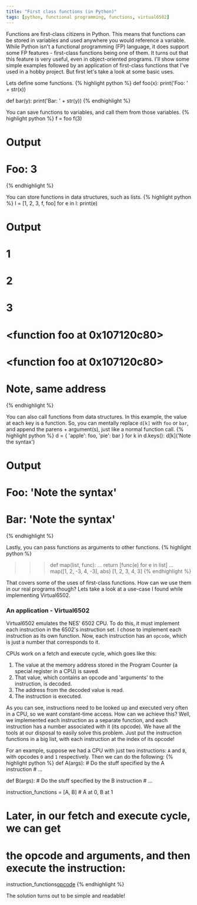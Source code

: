 ```yaml
---
title: "First class functions (in Python)"
tags: [python, functional programming, functions, virtual6502]
---
```


Functions are first-class citizens in Python. This means that functions can be stored in variables and used
anywhere you would reference a variable. While Python isn't a functional programming (FP) language, it does support some
FP features - first-class functions being one of them. It turns out that this feature is very useful, even in
object-oriented programs. I'll show some simple examples followed by an application of first-class functions
that I've used in a hobby project. But first let's take a look at some basic uses.

Lets define some functions.
{% highlight python %}
def foo(x):
    print('Foo: ' + str(x))

def bar(y):
    print('Bar: ' + str(y))
{% endhighlight %}

You can save functions to variables, and call them from those variables.
{% highlight python %}
f = foo
f(3)
# Output
# Foo: 3
{% endhighlight %}

You can store functions in data structures, such as lists.
{% highlight python %}
l = [1, 2, 3, f, foo]
for e in l:
    print(e)
# Output
# 1
# 2
# 3
# <function foo at 0x107120c80>
# <function foo at 0x107120c80>
#
# Note, same address
{% endhighlight %}

You can also call functions from data structures. In this example, the value at each
key is a function. So, you can mentally replace `d[k]` with `foo` or `bar`, and append
the parens + argument(s), just like a normal function call.
{% highlight python %}
d = { 'apple': foo, 'pie': bar }
for k in d.keys():
    d[k]('Note the syntax')
# Output
# Foo: 'Note the syntax'
# Bar: 'Note the syntax'
{% endhighlight %}

Lastly, you can pass functions as arguments to other functions.
{% highlight python %}
>>> def map(list, func):
...     return [func(e) for e in list]
...
>>> map([1, 2, -3, 4, -3], abs)
[1, 2, 3, 4, 3]
{% endhighlight %}

That covers some of the uses of first-class functions. How can we use them in our
real programs though? Lets take a look at a use-case I found while implementing Virtual6502.

### An application - Virtual6502
Virtual6502 emulates the NES' 6502 CPU. To do this, it must implement each instruction in the
6502's instruction set. I chose to implement each instruction as its own function.
Now, each instruction has an `opcode`, which is just a number that corresponds to it.

CPUs work on a fetch and execute cycle, which goes like this:
1. The value at the memory address stored in the Program Counter (a special register in a CPU)
is saved.
2. That value, which contains an opcode and 'arguments' to the instruction, is decoded.
3. The address from the decoded value is read.
4. The instruction is executed.

As you can see, instructions need to be looked up and executed very often in a CPU, so we want
constant-time access. How can we achieve this? Well, we implemented each instruction as a separate
function, and each instruction has a number associated with it (its opcode). We have all the tools
at our disposal to easily solve this problem. Just put the instruction functions in a big list, with
each instruction at the index of its opcode!

For an example, suppose we had a CPU with just two instructions: `A` and `B`, with opcodes
`0` and `1` respectively. Then we can do the following:
{% highlight python %}
def A(args):
    # Do the stuff specified by the A instruction
    # ...

def B(args):
    # Do the stuff specified by the B instruction
    # ...

instruction_functions = [A, B] # A at 0, B at 1

# Later, in our fetch and execute cycle, we can get
# the opcode and arguments, and then execute the instruction:
instruction_functions[opcode](args)
{% endhighlight %}

The solution turns out to be simple and readable!
